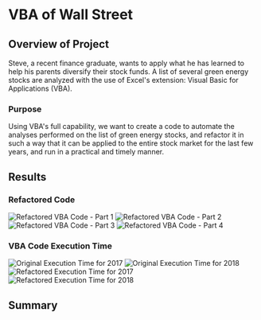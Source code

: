 # VBA of Wall Street

## Overview of Project

Steve, a recent finance graduate, wants to apply what he has learned to help his parents diversify their stock funds. A list of several green energy stocks are analyzed with the use of Excel's extension: Visual Basic for Applications (VBA).

### Purpose

Using VBA's full capability, we want to create a code to automate the analyses performed on the list of green energy stocks, and refactor it in such a way that it can be applied to the entire stock market for the last few years, and run in a practical and timely manner.

## Results



### Refactored Code

![Refactored VBA Code - Part 1]()
![Refactored VBA Code - Part 2]()
![Refactored VBA Code - Part 3]()
![Refactored VBA Code - Part 4]()

### VBA Code Execution Time

![Original Execution Time for 2017]()
![Original Execution Time for 2018]()
![Refactored Execution Time for 2017]()
![Refactored Execution Time for 2018]()

## Summary
